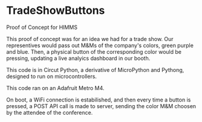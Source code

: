 # TradeShowButtons
Proof of Concept for HIMMS

This proof of concept was for an idea we had for a trade show. Our representives would pass out M&Ms of the company's colors, green purple and blue. Then,
a physical button of the corresponding color would be pressing, updating a live analyics dashboard in our booth. 

This code is in Circut Python, a derivative of MicroPython and Pythong, designed to run on microcontrollers. 

This code ran on an Adafruit Metro M4.

On boot, a WiFi connection is estabilished, and then every time a button is pressed, a POST API call is made to server, sending the color M&M choosen 
by the attendee of the conference. 
